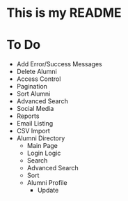 # This is my README

# To Do 
- Add Error/Success Messages
- Delete Alumni 
- Access Control 
- Pagination
- Sort Alumni 
- Advanced Search 
- Social Media
- Reports
- Email Listing 
- CSV Import
- Alumni Directory
	- Main Page 
	- Login Logic 
	- Search 
	- Advanced Search 
	- Sort
	- Alumni Profile
		- Update
	
	
	
	
	
	











	
	


	

